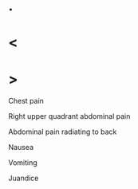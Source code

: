 # .

# <

# >

Chest pain

Right upper quadrant abdominal pain

Abdominal pain radiating to back

Nausea

Vomiting

Juandice
